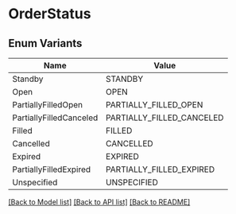 # OrderStatus

## Enum Variants

| Name | Value |
|---- | -----|
| Standby | STANDBY |
| Open | OPEN |
| PartiallyFilledOpen | PARTIALLY_FILLED_OPEN |
| PartiallyFilledCanceled | PARTIALLY_FILLED_CANCELED |
| Filled | FILLED |
| Cancelled | CANCELLED |
| Expired | EXPIRED |
| PartiallyFilledExpired | PARTIALLY_FILLED_EXPIRED |
| Unspecified | UNSPECIFIED |


[[Back to Model list]](../README.md#documentation-for-models) [[Back to API list]](../README.md#documentation-for-api-endpoints) [[Back to README]](../README.md)


